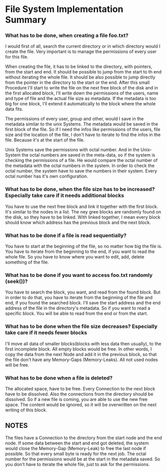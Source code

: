 # File System Implementation Summary

### What has to be done, when creating a file foo.txt?
I would first of all, search the current directory or in which directory would I create the file. Very important is to manage the permissions of every user for this file.

When creating the file, it has to be linked to the directory, with pointers, from the start and end.
It should be possible to jump from the start to th end without iterating the whole file.
It should be also possible to jump directly from the pointer in the directory to the start or the end.
After this small Procedure I'll start to write the file on the next free block of the disk and in the first allocated block, I'll write down the permissions of the users, name and type of file and the actual file size as metadata.
If the metadata is too big for one block, I'll extend it automatically to the block where the whole data fits.

The permissions of every user, group and other, would I save in the metadata similar to the unix Systems.
The metadata would be saved in the first block of the file.
So if I need the infos like permissions of the users, file size and the location of the file, I don't have to iterate to find the infos in the file.
Because it's at the start of the file.

Unix Systems save the permissions with octal number. And in the Unix-System the octal numbers are saved in the meta-data, so if the system is checking the permissions of a file. He would compare the octal number of the metadata with the octal numbers in the system.
In order to check the octal number, the system have to save the numbers in their system.
Every octal number has it's own configuration.


### What has to be done, when the file size has to be increased? Especially take care if it needs additional blocks

You have to use the next free block and link it together with the first block.
It's similar to the nodes in a list.
The ney gree blocks are randomly found on the disk, so they have to be linked.
With linked together, I mean every block should know which address has the previous block and the next block.


### What has to be done if a file is read sequentially?
You have to start at the beginning of the file, so no matter how big the file is. You have to iterate from the beginning to the end, if you want to read the whole file.
So you have to know where you want to edit, add, delete something of the file.


### What has to be done if you want to access foo.txt randomly (seek())?
You have to search the block, you want, and read from the found block.
But in order to do that, you have to iterate from the beginning of the file and end, if you found the searched block.
I'll save the start address and the end address of the file in the directory's metadata.
So if you want to read a specific block. You will be able to read from the end or from the start.


### What has to be done when the file size decreases? Especially take care if it needs fewer blocks
I'll move all data of smaller blocks(blocks with less data then usually), to the first incomplete block. All empty blocks would be free.
In other words, I copy the data from the next Node and add it in the previous block, so that the file don't have any Memory-Gaps (Memory-Leaks).
All not used nodes will be free.


### What has to be done when a file is deleted?
The allocated space, have to be free.
Every Connection to the next block have to be dissolved.
Also the connections from the directory should be dissolved.
So if a new file is coming, you are able to use the new free space.
The content would be ignored, so it will be overwritten on the next writing of this block.


NOTES
-----
The files have a Connection to the directory from the start node and the end node.
If some data between the start and end got deleted, the system would close the Memory-Gap (Memory-Leak) to free the last node if possible.
So that every small byte is ready for the next job.
The octal number for the permissions would be at the start in the metadata saved.
So you don't have to iterate the whole file, just to ask for the permissions.
